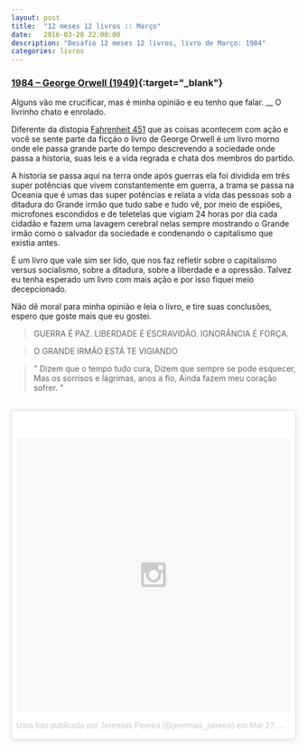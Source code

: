 ```yaml
---
layout: post
title:  "12 meses 12 livros :: Março"
date:   2016-03-28 22:00:00
description: "Desafio 12 meses 12 livros, livro de Março: 1984"
categories: livros
---
```


### [1984 – George Orwell (1949)](http://www.saraiva.com.br/1984-2655792.html){:target="_blank"}

Alguns vão me crucificar, mas é minha opinião e eu tenho que falar.
__ O livrinho chato e enrolado.

Diferente da distopia [Fahrenheit 451](/2016/02/29/12-meses-12-livros-fevereiro.html) que as coisas acontecem com ação e você se sente parte da ficção o livro de George Orwell é um livro morno onde ele passa grande parte do tempo descrevendo a sociedade onde passa a historia, suas leis e a vida regrada e chata dos membros do partido.

A historia se passa aqui na terra onde após guerras ela foi dividida em três super potências que vivem constantemente em guerra, a trama se passa na Oceania que é umas das super potências e relata a vida das pessoas sob a ditadura do Grande irmão que tudo sabe e tudo vê, por meio de espiões, microfones escondidos e de teletelas que vigiam 24 horas por dia cada cidadão e fazem uma lavagem cerebral nelas sempre mostrando o Grande irmão como o salvador da sociedade e condenando o capitalismo que existia antes.

É um livro que vale sim ser lido, que nos faz refletir sobre o capitalismo versus socialismo, sobre a ditadura, sobre a liberdade e a opressão. Talvez eu tenha esperado um livro com mais ação e por isso fiquei meio decepcionado.

Não dê moral para minha opinião e leia o livro, e tire suas conclusões, espero que goste mais que eu gostei.


> GUERRA É PAZ. LIBERDADE É ESCRAVIDÃO. IGNORÂNCIA É FORÇA.

> O GRANDE IRMÃO ESTÁ TE VIGIANDO

> " Dizem que o tempo tudo cura,
Dizem que sempre se pode esquecer,
Mas os sorrisos e lágrimas, anos a fio,
Ainda fazem meu coração sofrer. "

<br/>

<blockquote class="instagram-media img-center" data-instgrm-version="6" style=" background:#FFF; border:0; border-radius:3px; box-shadow:0 0 1px 0 rgba(0,0,0,0.5),0 1px 10px 0 rgba(0,0,0,0.15); margin: 1px; max-width:658px; padding:0; width:99.375%; width:-webkit-calc(100% - 2px); width:calc(100% - 2px);"><div style="padding:8px;"> <div style=" background:#F8F8F8; line-height:0; margin-top:40px; padding:50.0% 0; text-align:center; width:100%;"> <div style=" background:url(data:image/png;base64,iVBORw0KGgoAAAANSUhEUgAAACwAAAAsCAMAAAApWqozAAAAGFBMVEUiIiI9PT0eHh4gIB4hIBkcHBwcHBwcHBydr+JQAAAACHRSTlMABA4YHyQsM5jtaMwAAADfSURBVDjL7ZVBEgMhCAQBAf//42xcNbpAqakcM0ftUmFAAIBE81IqBJdS3lS6zs3bIpB9WED3YYXFPmHRfT8sgyrCP1x8uEUxLMzNWElFOYCV6mHWWwMzdPEKHlhLw7NWJqkHc4uIZphavDzA2JPzUDsBZziNae2S6owH8xPmX8G7zzgKEOPUoYHvGz1TBCxMkd3kwNVbU0gKHkx+iZILf77IofhrY1nYFnB/lQPb79drWOyJVa/DAvg9B/rLB4cC+Nqgdz/TvBbBnr6GBReqn/nRmDgaQEej7WhonozjF+Y2I/fZou/qAAAAAElFTkSuQmCC); display:block; height:44px; margin:0 auto -44px; position:relative; top:-22px; width:44px;"></div></div><p style=" color:#c9c8cd; font-family:Arial,sans-serif; font-size:14px; line-height:17px; margin-bottom:0; margin-top:8px; overflow:hidden; padding:8px 0 7px; text-align:center; text-overflow:ellipsis; white-space:nowrap;"><a href="https://www.instagram.com/p/BDeA87an4N1/" style=" color:#c9c8cd; font-family:Arial,sans-serif; font-size:14px; font-style:normal; font-weight:normal; line-height:17px; text-decoration:none;" target="_blank">Uma foto publicada por Jeremias Pereira (@jeremias_pereira)</a> em <time style=" font-family:Arial,sans-serif; font-size:14px; line-height:17px;" datetime="2016-03-27T19:55:58+00:00">Mar 27, 2016 às 12:55 PDT</time></p></div></blockquote>
<script async defer src="//platform.instagram.com/en_US/embeds.js"></script>

